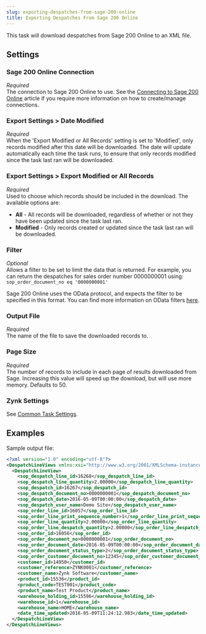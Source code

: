 ```yaml
---
slug: exporting-despatches-from-sage-200-online
title: Exporting Despatches From Sage 200 Online
---
```

This task will download despatches from Sage 200 Online to an XML file.

## Settings
### Sage 200 Online Connection
_Required_  
The connection to Sage 200 Online to use. See the [Connecting to Sage 200 Online](connecting-to-sage-200-online) article if you require more information on how to create/manage connections.

### Export Settings > Date Modified
_Required_  
When the 'Export Modified or All Records' setting is set to 'Modified', only records modified after this date will be downloaded. The date will update automatically each time the task runs, to ensure that only records modified since the task last ran will be downloaded.

### Export Settings > Export Modified or All Records
_Required_  
Used to choose which records should be included in the download. The available options are:

* __All__ - All records will be downloaded, regardless of whether or not they have been updated since the task last ran.
* __Modified__ - Only records created or updated since the task last ran will be downloaded.

### Filter
_Optional_  
Allows a filter to be set to limit the data that is returned. For example, you can return the despatches for sales order number 0000000001 using: `sop_order_document_no eq '0000000001'`

Sage 200 Online uses the OData protocol, and expects the filter to be specified in this format. You can find more information on OData filters [here](http://www.odata.org/getting-started/basic-tutorial/#queryData).

### Output File
_Required_  
The name of the file to save the downloaded records to.

### Page Size
_Required_  
The number of records to include in each page of results downloaded from Sage. Increasing this value will speed up the download, but will use more memory. Defaults to 50.

### Zynk Settings
See [Common Task Settings](common-task-settings).

## Examples
Sample output file:
```xml
<?xml version="1.0" encoding="utf-8"?>
<DespatchLineViews xmlns:xsi="http://www.w3.org/2001/XMLSchema-instance" xmlns:xsd="http://www.w3.org/2001/XMLSchema">
  <DespatchLineView>
    <sop_despatch_line_id>16268</sop_despatch_line_id>
    <sop_despatch_line_quantity>2.00000</sop_despatch_line_quantity>
    <sop_despatch_id>16267</sop_despatch_id>
    <sop_despatch_document_no>0000000001</sop_despatch_document_no>
    <sop_despatch_date>2016-05-09T00:00:00</sop_despatch_date>
    <sop_despatch_user_name>Demo Site</sop_despatch_user_name>
    <sop_order_line_id>16057</sop_order_line_id>
    <sop_order_line_print_sequence_number>1</sop_order_line_print_sequence_number>
    <sop_order_line_quantity>2.00000</sop_order_line_quantity>
    <sop_order_line_despatch_quantity>2.00000</sop_order_line_despatch_quantity>
    <sop_order_id>16056</sop_order_id>
    <sop_order_document_no>0000000001</sop_order_document_no>
    <sop_order_document_date>2016-05-09T00:00:00</sop_order_document_date>
    <sop_order_document_status_type>2</sop_order_document_status_type>
    <sop_order_customer_document_no>12345</sop_order_customer_document_no>
    <customer_id>14950</customer_id>
    <customer_reference>ZYNK0001</customer_reference>
    <customer_name>Zynk Software</customer_name>
    <product_id>15536</product_id>
    <product_code>TEST001</product_code>
    <product_name>Test Product</product_name>
    <warehouse_holding_id>15596</warehouse_holding_id>
    <warehouse_id>1</warehouse_id>
    <warehouse_name>HOME</warehouse_name>
    <date_time_updated>2016-05-09T11:24:12.983</date_time_updated>
  </DespatchLineView>
</DespatchLineViews>
```